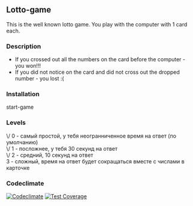 ## **Lotto-game**
This is the well known lotto game.
You play with the computer with 1 card each.

### Description
+ If you crossed out all the numbers on the card before the computer - you won!!!
+ If you did not notice on the card and did not cross out the dropped number - you lost :(

### Installation



start-game

### Levels
   \\/ 0 - самый простой, у тебя неогранниченное время на ответ (по умолчанию)   
   \\/ 1 - посложнее, у тебя 30 секунд на ответ   
    \\/   2 - средний, 10 секунд на ответ   
       3 - сложный, время на ответ будет сокращаться вместе с числами в карточке   


### Codeclimate
[![Codeclimate](https://api.codeclimate.com/v1/badges/6baf5b0b5b3fcb777c96/maintainability)](https://codeclimate.com/github/Nella611/lotto-game/maintainability)
[![Test Coverage](https://api.codeclimate.com/v1/badges/6baf5b0b5b3fcb777c96/test_coverage)](https://codeclimate.com/github/Nella611/lotto-game/test_coverage)